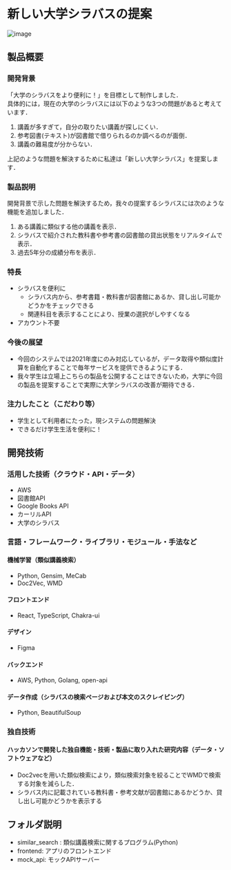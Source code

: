 # 新しい大学シラバスの提案

![image](https://user-images.githubusercontent.com/53786083/139504949-2c6bdbd5-baad-4755-8e27-55ac26e52425.png)

## 製品概要
### 開発背景
「大学のシラバスをより便利に！」を目標として制作しました．  
具体的には，現在の大学のシラバスには以下のような3つの問題があると考えています．

1. 講義が多すぎて，自分の取りたい講義が探しにくい．
2. 参考図書(テキスト)が図書館で借りられるのか調べるのが面倒．
3. 講義の難易度が分からない． 

上記のような問題を解決するために私達は「新しい大学シラバス」を提案します．

### 製品説明
開発背景で示した問題を解決するため，我々の提案するシラバスには次のような機能を追加しました．

1. ある講義に類似する他の講義を表示．
2. シラバスで紹介された教科書や参考書の図書館の貸出状態をリアルタイムで表示．
3. 過去5年分の成績分布を表示．

### 特長
* シラバスを便利に
  * シラバス内から、参考書籍・教科書が図書館にあるか、貸し出し可能かどうかをチェックできる
  * 関連科目を表示することにより、授業の選択がしやすくなる
* アカウント不要 

### 今後の展望
* 今回のシステムでは2021年度にのみ対応しているが，データ取得や類似度計算を自動化することで毎年サービスを提供できるようにする．
* 我々学生は立場上こちらの製品を公開することはできないため，大学に今回の製品を提案することで実際に大学シラバスの改善が期待できる．

### 注力したこと（こだわり等）
* 学生として利用者にたった，現システムの問題解決
* できるだけ学生生活を便利に！

## 開発技術

### 活用した技術（クラウド・API・データ）
* AWS
* 図書館API
* Google Books API
* カーリルAPI
* 大学のシラバス

### 言語・フレームワーク・ライブラリ・モジュール・手法など
#### 機械学習（類似講義検索）
* Python, Gensim, MeCab
* Doc2Vec, WMD
#### フロントエンド
* React, TypeScript, Chakra-ui
#### デザイン
* Figma
#### バックエンド
* AWS, Python, Golang, open-api
#### データ作成（シラバスの検索ページおよび本文のスクレイピング）
* Python, BeautifulSoup


### 独自技術
#### ハッカソンで開発した独自機能・技術・製品に取り入れた研究内容（データ・ソフトウェアなど）
* Doc2vecを用いた類似検索により，類似検索対象を絞ることでWMDで検索する対象を減らした．
* シラバス内に記載されている教科書・参考文献が図書館にあるかどうか、貸し出し可能かどうかを表示する

## フォルダ説明
* similar_search : 類似講義検索に関するプログラム(Python)
* frontend: アプリのフロントエンド
* mock_api: モックAPIサーバー
